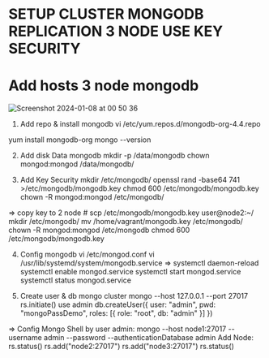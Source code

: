 # SETUP CLUSTER MONGODB REPLICATION 3 NODE USE KEY SECURITY

# Add hosts 3 node mongodb
![Screenshot 2024-01-08 at 00 50 36](https://github.com/sysadminzz/mongodb/assets/152803356/a4e69313-544d-4db5-9775-8fbbfc71e54d)


1. Add repo & install mongodb
vi /etc/yum.repos.d/mongodb-org-4.4.repo


yum install mongodb-org
mongo --version

2. Add disk Data mongodb
mkdir -p /data/mongodb
chown mongod:mongod /data/mongodb/

3. Add Key Security
mkdir /etc/mongodb/
openssl rand -base64 741 >/etc/mongodb/mongodb.key
chmod 600 /etc/mongodb/mongodb.key
chown -R mongod:mongod /etc/mongodb/

=> copy key to 2 node #
scp /etc/mongodb/mongodb.key user@node2:~/
mkdir /etc/mongodb/
mv /home/vagrant/mongodb.key /etc/mongodb/
chown -R mongod:mongod  /etc/mongodb
chmod 600 /etc/mongodb/mongodb.key

4. Config mongodb
vi /etc/mongod.conf
vi /usr/lib/systemd/system/mongodb.service
=> systemctl daemon-reload
systemctl enable mongod.service
systemctl start mongod.service
systemctl status mongod.service

5. Create user & db mongo cluster
mongo --host 127.0.0.1 --port 27017
rs.initiate() 
use admin 
db.createUser({
  user: "admin",
  pwd: "mongoPassDemo", 
  roles: [{ role: "root", db: "admin" }]
})

=> Config Mongo Shell by user admin:
mongo --host node1:27017 --username admin --password  --authenticationDatabase admin
Add Node:
rs.status() 
rs.add("node2:27017")
rs.add("node3:27017")
rs.status() 








